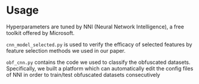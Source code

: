 # Usage
  Hyperparameters are tuned by NNI (Neural Network Intelligence), a free toolkit offered by Microsoft.  
  
  `cnn_model_selected.py` is used to verify the efficacy of selected features by feature selection methods we used in our paper. 
  
  `obf_cnn.py` contains the code we used to classify the obfuscated datasets. Specifically, we built a platform which can automatically edit the config files of NNI in order to train/test obfuscated datasets consecutively
